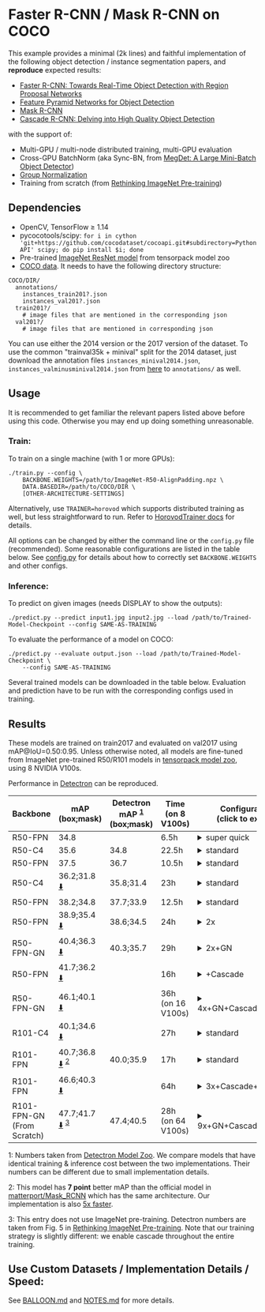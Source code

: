# Faster R-CNN / Mask R-CNN on COCO
This example provides a minimal (2k lines) and faithful implementation of the
following object detection / instance segmentation papers,
and __reproduce__ expected results:

+ [Faster R-CNN: Towards Real-Time Object Detection with Region Proposal Networks](https://arxiv.org/abs/1506.01497)
+ [Feature Pyramid Networks for Object Detection](https://arxiv.org/abs/1612.03144)
+ [Mask R-CNN](https://arxiv.org/abs/1703.06870)
+ [Cascade R-CNN: Delving into High Quality Object Detection](https://arxiv.org/abs/1712.00726)

with the support of:
+ Multi-GPU / multi-node distributed training, multi-GPU evaluation
+ Cross-GPU BatchNorm (aka Sync-BN, from [MegDet: A Large Mini-Batch Object Detector](https://arxiv.org/abs/1711.07240))
+ [Group Normalization](https://arxiv.org/abs/1803.08494)
+ Training from scratch (from [Rethinking ImageNet Pre-training](https://arxiv.org/abs/1811.08883))

## Dependencies
+ OpenCV, TensorFlow ≥ 1.14
+ pycocotools/scipy: `for i in cython 'git+https://github.com/cocodataset/cocoapi.git#subdirectory=PythonAPI' scipy; do pip install $i; done`
+ Pre-trained [ImageNet ResNet model](http://models.tensorpack.com/#FasterRCNN)
  from tensorpack model zoo
+ [COCO data](http://cocodataset.org/#download). It needs to have the following directory structure:
```
COCO/DIR/
  annotations/
    instances_train201?.json
    instances_val201?.json
  train201?/
    # image files that are mentioned in the corresponding json
  val201?/
    # image files that are mentioned in corresponding json
```

You can use either the 2014 version or the 2017 version of the dataset.
To use the common "trainval35k + minival" split for the 2014 dataset, just
download the annotation files `instances_minival2014.json`,
`instances_valminusminival2014.json` from
[here](https://github.com/rbgirshick/py-faster-rcnn/blob/master/data/README.md)
to `annotations/` as well.


## Usage

It is recommended to get familiar the relevant papers listed above before using this code.
Otherwise you may end up doing something unreasonable.

### Train:

To train on a single machine (with 1 or more GPUs):
```
./train.py --config \
    BACKBONE.WEIGHTS=/path/to/ImageNet-R50-AlignPadding.npz \
    DATA.BASEDIR=/path/to/COCO/DIR \
    [OTHER-ARCHITECTURE-SETTINGS]
```

Alternatively, use `TRAINER=horovod` which supports distributed training as well, but less straightforward to run.
Refer to [HorovodTrainer docs](http://tensorpack.readthedocs.io/modules/train.html#tensorpack.train.HorovodTrainer) for details.

All options can be changed by either the command line or the `config.py` file (recommended).
Some reasonable configurations are listed in the table below.
See [config.py](config.py) for details about how to correctly set `BACKBONE.WEIGHTS` and other configs.

### Inference:

To predict on given images (needs DISPLAY to show the outputs):
```
./predict.py --predict input1.jpg input2.jpg --load /path/to/Trained-Model-Checkpoint --config SAME-AS-TRAINING
```

To evaluate the performance of a model on COCO:
```
./predict.py --evaluate output.json --load /path/to/Trained-Model-Checkpoint \
    --config SAME-AS-TRAINING
```

Several trained models can be downloaded in the table below. Evaluation and
prediction have to be run with the corresponding configs used in training.

## Results

These models are trained on train2017 and evaluated on val2017 using mAP@IoU=0.50:0.95.
Unless otherwise noted, all models are fine-tuned from ImageNet pre-trained R50/R101 models in
[tensorpack model zoo](http://models.tensorpack.com/#FasterRCNN),
using 8 NVIDIA V100s.

Performance in [Detectron](https://github.com/facebookresearch/Detectron/) can be reproduced.

 | Backbone                       | mAP<br/>(box;mask)                                                      | Detectron mAP <sup>[1](#ft1)</sup><br/> (box;mask) | Time <br/>(on 8 V100s) | Configurations <br/> (click to expand)                                                                                                                                                                                                                                                                                                                                   |
 | -                              | -                                                                       | -                                                  | -                      | -                                                                                                                                                                                                                                                                                                                                                                        |
 | R50-FPN                        | 34.8                                                                    |                                                    | 6.5h                   | <details><summary>super quick</summary>`MODE_MASK=False FRCNN.BATCH_PER_IM=64`<br/>`PREPROC.TRAIN_SHORT_EDGE_SIZE=[500,800] PREPROC.MAX_SIZE=1024` </details>                                                                                                                                                                                                            |
 | R50-C4                         | 35.6                                                                    | 34.8                                               | 22.5h                  | <details><summary>standard</summary>`MODE_MASK=False MODE_FPN=False` </details>                                                                                                                                                                                                                                                                                          |
 | R50-FPN                        | 37.5                                                                    | 36.7                                               | 10.5h                  | <details><summary>standard</summary>`MODE_MASK=False` </details>                                                                                                                                                                                                                                                                                                         |
 | R50-C4                         | 36.2;31.8 [:arrow_down:][R50C41x]                                       | 35.8;31.4                                          | 23h                    | <details><summary>standard</summary>`MODE_FPN=False` </details>                                                                                                                                                                                                                                                                                                          |
 | R50-FPN                        | 38.2;34.8                                                               | 37.7;33.9                                          | 12.5h                  | <details><summary>standard</summary>this is the default </details>                                                                                                                                                                                                                                                                                                       |
 | R50-FPN                        | 38.9;35.4 [:arrow_down:][R50FPN2x]                                      | 38.6;34.5                                          | 24h                    | <details><summary>2x</summary>`TRAIN.LR_SCHEDULE=2x` </details>                                                                                                                                                                                                                                                                                                          |
 | R50-FPN-GN                     | 40.4;36.3 [:arrow_down:][R50FPN2xGN]                                    | 40.3;35.7                                          | 29h                    | <details><summary>2x+GN</summary>`FPN.NORM=GN BACKBONE.NORM=GN`<br/>`FPN.FRCNN_HEAD_FUNC=fastrcnn_4conv1fc_gn_head`<br/>`FPN.MRCNN_HEAD_FUNC=maskrcnn_up4conv_gn_head` <br/>`TRAIN.LR_SCHEDULE=2x`                                                                                                                                                                       |
 | R50-FPN                        | 41.7;36.2 [:arrow_down:][R50FPN1xCas]                                   |                                                    | 16h                    | <details><summary>+Cascade</summary>`FPN.CASCADE=True` </details>                                                                                                                                                                                                                                                                                                        |
 | R50-FPN-GN                     | 46.1;40.1 [:arrow_down:][R50FPN4xGNCasAug]                              |                                                    | 36h (on 16 V100s)      | <details><summary>4x+GN+Cascade+TrainAug</summary>`FPN.CASCADE=True`<br/>`FPN.NORM=GN BACKBONE.NORM=GN`<br/>`FPN.FRCNN_HEAD_FUNC=fastrcnn_4conv1fc_gn_head`<br/>`FPN.MRCNN_HEAD_FUNC=maskrcnn_up4conv_gn_head`<br/>`PREPROC.TRAIN_SHORT_EDGE_SIZE=[640,800]`<br/>`TRAIN.LR_SCHEDULE=4x` </details>                                                                       |
 | R101-C4                        | 40.1;34.6 [:arrow_down:][R101C41x]                                      |                                                    | 27h                    | <details><summary>standard</summary>`MODE_FPN=False`<br/>`BACKBONE.RESNET_NUM_BLOCKS=[3,4,23,3]` </details>                                                                                                                                                                                                                                                              |
 | R101-FPN                       | 40.7;36.8 [:arrow_down:][R101FPN1x] <sup>[2](#ft2)</sup>                | 40.0;35.9                                          | 17h                    | <details><summary>standard</summary>`BACKBONE.RESNET_NUM_BLOCKS=[3,4,23,3]` </details>                                                                                                                                                                                                                                                                                   |
 | R101-FPN                       | 46.6;40.3 [:arrow_down:][R101FPN3xCasAug]                               |                                                    | 64h                    | <details><summary>3x+Cascade+TrainAug</summary>` FPN.CASCADE=True`<br/>`BACKBONE.RESNET_NUM_BLOCKS=[3,4,23,3]`<br/>`TEST.RESULT_SCORE_THRESH=1e-4`<br/>`PREPROC.TRAIN_SHORT_EDGE_SIZE=[640,800]`<br/>`TRAIN.LR_SCHEDULE=3x` </details>                                                                                                                                   |
 | R101-FPN-GN<br/>(From Scratch) | 47.7;41.7 [:arrow_down:][R101FPN9xGNCasAugScratch] <sup>[3](#ft3)</sup> | 47.4;40.5                                          | 28h (on 64 V100s)      | <details><summary>9x+GN+Cascade+TrainAug</summary>`FPN.CASCADE=True`<br/>`BACKBONE.RESNET_NUM_BLOCKS=[3,4,23,3]`<br/>`FPN.NORM=GN BACKBONE.NORM=GN`<br/>`FPN.FRCNN_HEAD_FUNC=fastrcnn_4conv1fc_gn_head`<br/>`FPN.MRCNN_HEAD_FUNC=maskrcnn_up4conv_gn_head`<br/>`PREPROC.TRAIN_SHORT_EDGE_SIZE=[640,800]`<br/>`TRAIN.LR_SCHEDULE=9x`<br/>`BACKBONE.FREEZE_AT=0`</details> |

 [R50C41x]: http://models.tensorpack.com/FasterRCNN/COCO-MaskRCNN-R50C41x.npz
 [R50FPN2x]: http://models.tensorpack.com/FasterRCNN/COCO-MaskRCNN-R50FPN2x.npz
 [R50FPN2xGN]: http://models.tensorpack.com/FasterRCNN/COCO-MaskRCNN-R50FPN2xGN.npz
 [R50FPN1xCas]: http://models.tensorpack.com/FasterRCNN/COCO-MaskRCNN-R50FPN1xCas.npz
 [R50FPN4xGNCasAug]: http://models.tensorpack.com/FasterRCNN/COCO-MaskRCNN-R50FPN4xGNCasAug.npz
 [R101C41x]: http://models.tensorpack.com/FasterRCNN/COCO-MaskRCNN-R101C41x.npz
 [R101FPN1x]: http://models.tensorpack.com/FasterRCNN/COCO-MaskRCNN-R101FPN1x.npz
 [R101FPN3xCasAug]: http://models.tensorpack.com/FasterRCNN/COCO-MaskRCNN-R101FPN3xCasAug.npz
 [R101FPN9xGNCasAugScratch]: http://models.tensorpack.com/FasterRCNN/COCO-MaskRCNN-R101FPN9xGNCasAugScratch.npz

 <a id="ft1">1</a>: Numbers taken from [Detectron Model Zoo](https://github.com/facebookresearch/Detectron/blob/master/MODEL_ZOO.md).
 We compare models that have identical training & inference cost between the two implementations.
 Their numbers can be different due to small implementation details.

 <a id="ft2">2</a>: This model has __7 point__ better mAP than the official model in
 [matterport/Mask_RCNN](https://github.com/matterport/Mask_RCNN/releases/tag/v2.0) which has the same architecture.
 Our implementation is also [5x faster](https://github.com/tensorpack/benchmarks/tree/master/MaskRCNN).

 <a id="ft3">3</a>: This entry does not use ImageNet pre-training. Detectron numbers are taken from Fig. 5 in [Rethinking ImageNet Pre-training](https://arxiv.org/abs/1811.08883).
 Note that our training strategy is slightly different: we enable cascade throughout the entire training.

## Use Custom Datasets / Implementation Details / Speed:

See [BALLOON.md](BALLOON.md) and [NOTES.md](NOTES.md) for more details.

